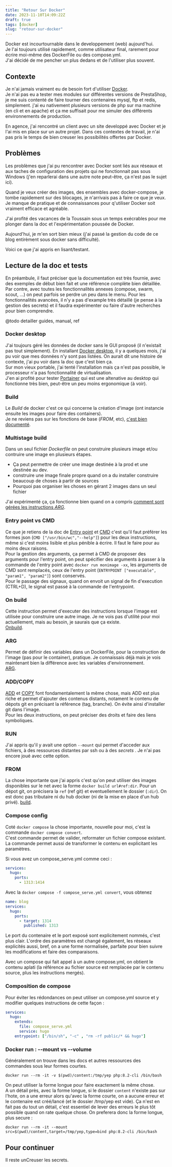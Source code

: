 ```yaml
---
title: "Retour Sur Docker"
date: 2023-11-10T14:09:22Z
draft: true
tags: [docker]
slug: "retour-sur-docker" 
---
```


Docker est incourtournable dans le developpement (web) aujourd'hui.  
Je l'ai toujours utilisé rapidement, comme utilisateur final, rarement pour écrire moi-même des DockerFile ou des compose.yml.  
J'ai décidé de me pencher un plus dedans et de l'utiliser plus souvent.

<!--more-->

## Contexte 

Je n'ai jamais vraiment eu de besoin fort d'utiliser [Docker](https://www.docker.com/).  
Je n'ai pas eu a tester mes modules sur différentes versions de PrestaShop, je me suis contenté de faire tourner des contenaires mysql, ftp et redis, simplement. j'ai eu nativement plusieurs versions de php sur ma machine (en cli et en apache) et ça me suffisait pour me simuler des différents environnements de production.

En agence, j'ai rencontré un client avec un site developpé avec Docker et je l'ai mis en place sur un autre projet. Dans ces contextes de travail, je n'ai pas pris le temps de bien creuser les possibilités offertes par Docker.

## Problèmes

Les problèmes que j'ai pu rencontrer avec Docker sont liés aux réseaux et aux taches de configuration des projets qui ne fonctionnait pas sous Windows (j'en reparlerai dans une autre note peut-être, ça n'est pas le sujet ici).

Quand je veux créer des images, des ensembles avec docker-compose, je tombe rapidement sur des blocages, je n'arrivais pas à faire ce que je veux. Je manque de pratique et de connaissances pour q'utiliser Docker soit vraiment efficace et agréable.  

J'ai profité des vacances de la Toussain sous un temps exécrables pour me plonger dans la doc et l'expérimentation poussée de Docker.

Aujourd'hui, je m'en sort bien mieux (j'ai passé la gestion du code de ce blog entirèment sous docker sans difficulté). 

Voici ce que j'ai appris en lisant/testant. 

## Lecture de la doc et tests

En préambule, il faut préciser que la documentation est très fournie, avec des exemples de début bien fait et une référence complète bien détaillée.  
Par contre, avec toutes les fonctionnalités annexes (compose, swarm, scout, ...) on peut parfois se perdre un peu dans le menu. Pour les fonctionnalités avancées, il n'y a pas d'example très détaillé (je pense à la gestion des secrets) et il faudra expérimenter ou faire d'autre recherches pour bien comprendre.

@todo detailler guides, manual, ref

### Docker desktop

J'ai toujours géré les données de docker sans le GUI proposé (il n'existait pas tout simplement). En installant [Docker desktop](https://www.docker.com/products/docker-desktop/), il y a quelques mois, j'ai pu voir que mes données n'y sont pas listées. On aurait dit une histoire de contexte, j'ai pu voir dans la doc que c'est bien ça.  
Sur mon vieux portable, j'ai tenté l'installation mais ça n'est pas possible, le processeur n'a pas fonctionnalité de virtualisation.  
J'en ai profité pour tester [Portainer](https://www.portainer.io/) qui est une altenative au desktop qui fonctionne très bien, peut-être un peu moins ergonomique (à voir).  

### Build

Le _Build_ de docker c'est ce qui concerne la création d'image (ont instancie ensuite les images pour faire des containers).  
Je ne reviens pas sur les fonctions de base (_FROM_, etc), [c'est bien documenté](https://docs.docker.com/build/building/packaging/).

### Multistage build

Dans un seul fichier _Dockerfile_ on peut construire plusieurs image et/ou contruire une image en plusieurs étapes.  

- Ça peut permettre de créer une image destinée à la prod et une destinée au dev.
- construire une image finale propre quand on a du installer construire beaucoup de choses à partir de sources
- Pourquoi pas organiser les choses en gérant 2 images dans un seul fichier

J'ai expérimenté ça, ça fonctionne bien quand on a compris [comment sont gérées les instructions _ARG_](https://docs.docker.com/engine/reference/builder/#understand-how-arg-and-from-interact).

### Entry point vs CMD

Ce que je retiens de la doc de [Entry point](https://docs.docker.com/engine/reference/builder/#entrypoint) et [CMD](https://docs.docker.com/engine/reference/builder/#cmd) c'est qu'il faut préférer les formes json (`CMD ["/usr/bin/wc","--help"]`) pour les deux instructions, même si c'est moins lisible et plus pénible à écrire. Il faut le faire pour au moins deux raisons.  
Pour la gestion des arguments, ça permet à CMD de proposer des arguments pour l'entry point, on peut spécifier des arguments à passer à la commande de l'entry point avec `docker run monimage -xx`, les arguments de CMD sont remplacés, ceux de l'entry point (`ENTRYPOINT ["executable", "param1", "param2"]`) sont conservés.  
Pour le passage des signaux, quand on envoit un signal de fin d'execution (CTRL+D), le signal est passé à la commande de l'entrypoint.

### On build

Cette instruction permet d'executer des instructions lorsque l'image est utilisée pour construire une autre image. Je ne vois pas d'utilité pour moi actuellement, mais au besoin, je saurais que ça existe.  
[Onbuild](https://docs.docker.com/engine/reference/builder/#onbuild).

### ARG

Permet de définir des variables dans un DockerFile, pour la construction de l'image (pas pour le container), pratique. Je connaissais déjà mais je vois maintenant bien la différence avec les variables d'environnement.  
[ARG](https://docs.docker.com/engine/reference/builder/#arg).

### ADD/COPY

[ADD](https://docs.docker.com/engine/reference/builder/#add) et [COPY](https://docs.docker.com/engine/reference/builder/#copy) font fondamentalement la même chose, mais ADD est plus riche et permet d'ajouter des contenus distants, notament le contenu de dépots git en précisant la référence (tag, branche). On évite ainsi d'installer git dans l'image.  
Pour les deux instructions, on peut préciser des droits et faire des liens symboliques.

### RUN

J'ai appris qu'il y avait une option `--mount` qui permet d'acceder aux fichiers, à des ressources distantes par ssh ou à des _secrets_ . Je n'ai pas encore joué avec cette option.

### FROM

La chose importante que j'ai appris c'est qu'on peut utiliser des images disponibles sur le net avec la forme `docker build url#ref:dir`. Pour un dépot git, on précisera la `ref` (ref git) et eventuellement le dossier (`:dir`).  On est donc pas tributaire ni du hub docker (ni de la mise en place d'un hub privé).  [build](https://docs.docker.com/engine/reference/commandline/build/#git-repositories).

### Compose config

Coté `docker compose` la chose importante, nouvelle pour moi, c'est la commande `docker compose convert`.  
C'est commande permet de valider, reformater un fichier compose existant. La commande permet aussi de transformer le contenu en explicitant les paramètres.

Si vous avez un compose_serve.yml comme ceci :

```yaml
services:
  hugo:
    ports:
      - 1313:1414
```

Avec la `docker compose -f compose_serve.yml convert`, vous obtenez
```yaml
name: blog
services:
  hugo:
    ports:
      - target: 1314
        published: 1313
```
Le port du contenaire et le port exposé sont explicitement nommés, c'est plus clair. L'ordre des paramètres est changé également, les réseaux explicités aussi, bref, on a une forme normalisée, parfaite pour bien suivre les modifications et faire des comparaisons.

Avec un compose qui fait appel à un autre compose.yml, on obtient le contenu aplati (la référence au fichier source est remplacée par le contenu source, plus les instructions mergés).

### Composition de compose

Pour éviter les rédondances on peut utiliser un compose.yml source et y modifier quelques instructions de cette façon :

```yaml
services:
  hugo:
    extends:
      file: compose_serve.yml
      service: hugo
    entrypoint: ["/bin/sh", "-c" , "rm -rf public/* && hugo"]
```

### Docker run : --mount vs --volume 

Généralement on trouve dans les docs et autres ressources des commandes sous leur formes courtes.

```shell
docker run --rm -it -v $(pwd)/content:/tmp/yep php:8.2-cli /bin/bash
```

On peut utiliser la forme longue pour faire exactement la même chose.  
A un détail près, avec la forme longue, si le dossier `content` n'existe pas sur l'hote, on a une erreur alors qu'avec la forme courte, on a aucune erreur et le contenaire est créé/lancé (et le dossier /tmp/yep est vide). Ça n'est en fait pas du tout un détail, c'est essentiel de lever des erreurs le plus tôt possible quand on rate quelque chose. On preferera donc la forme longue, plus secure :

```shell
docker run --rm -it --mount src=$(pwd)/content,target=/tmp/yep,type=bind php:8.2-cli /bin/bash
```

## Pour continuer

Il reste unCreuser les secrets.
